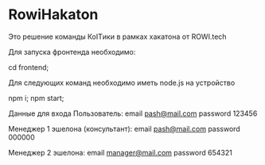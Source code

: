 # RowiHakaton
Это решение команды КоITики в рамках хакатона от ROWI.tech

Для запуска фронтенда необходимо:

cd frontend;

Для следующих команд необходимо иметь node.js на устройство

npm i;
npm start;

Данные для входа
Пользователь:
email pash@mail.com
password 123456

Менеджер 1 эшелона (консультант):
email pash@mail.com
password 000000

Менеджер 2 эшелона:
email manager@mail.com
password 654321
